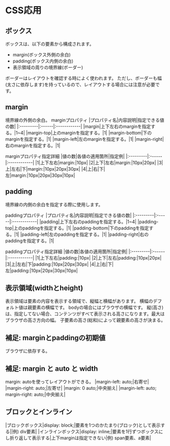 # CSS応用
## ボックス
ボックスは、以下の要素から構成されます。
* margin(ボックス外側の余白)
* padding(ボックス内側の余白)
* 表示領域の周りの境界線(ボーダー)

ボーダーはレイアウトを確認する時によく使われます。
ただし、ボーダーも幅(太さに依存します)を持っているので、レイアウトする場合には注意が必要です。

## margin
境界線の外側の余白。
marginプロパティ
|プロパティ名|内容説明|指定できる値の数|
|:---------|:------|:------------|
|margin|上下左右のmarginを指定する。|1~4|
|margin-top|上のmarginを指定する。|1|
|margin-bottom|下のmarginを指定する。|1|
|margin-left|左のmarginを指定する。|1|
|margin-right|右のmarginを指定する。|1|

marginプロパティ指定詳細
|値の数|各値の適用箇所|指定例|
|:---------|:------|:------------|
|1|上下左右|margin:|10px|
|2|上下|左右|margin:|10px|20px|
|3|上|左右|下|margin:|10px|20px|30px|
|4|上|右|下|左|margin:|10px|20px|30px|10px|

## padding
境界線の内側の余白を指定する際に使用します。

paddingプロパティ
|プロパティ名|内容説明|指定できる値の数|
|:---------|:------|:------------|
|padding|上下左右のpaddingを指定する。|1~4|
|padding-top|上のpaddingを指定する。|1|
|padding-bottom|下のpaddingを指定する。|1|
|padding-left|左のpaddingを指定する。|1|
|padding-right|右のpaddingを指定する。|1|

paddingプロパティ指定詳細
|値の数|各値の適用箇所|指定例|
|:---------|:------|:------------|
|1|上下左右|padding:|10px|
|2|上下|左右|padding:|10px|20px|
|3|上|左右|下|padding:|10px|20px|30px|
|4|上|右|下|左|padding:|10px|20px|30px|10px|

## 表示領域(widthとheight)
表示領域は要素の内容を表示する領域で、縦幅と横幅があります。
横幅のデフォルト値は親要素の横幅です。
bodyの場合にはブラウザの横幅です。
縦(高さ)は、指定してない場合、コンテンツがすべて表示される高さになります。最大はブラウザの高さ方向の幅。
子要素の高さ(総和)によって親要素の高さが決まる。

## 補足: marginとpaddingの初期値
ブラウザに依存する。

## 補足: margin と auto と width
margin: autoを使ってレイアウトができる。
|margin-left: auto;|右寄せ|
|margin-right: auto;|左寄せ|
|margin: 0 auto;|中央揃え|
|margin-left: auto; margin-right: auto;|中央揃え|

## ブロックとインライン
|ブロックボックス|display: block;|要素を1つのかたまり(ブロック)として表示する||例) div要素|
|インラインボックス|display: inline;|要素を1行ずつボックスにし折り返して表示する|上下marginは指定できない|例) span要素、a要素|


